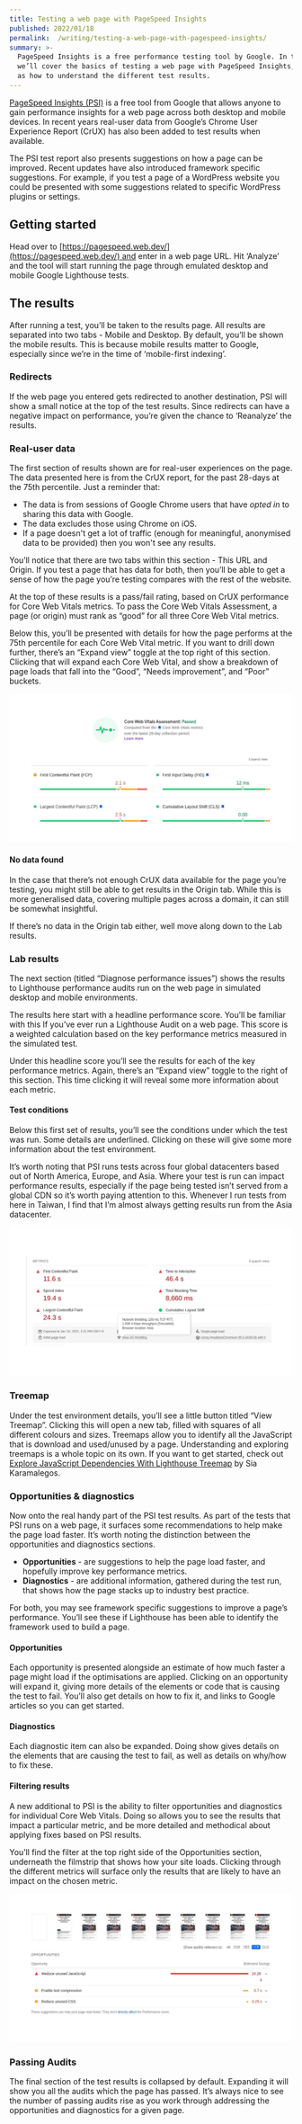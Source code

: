 ```yaml
---
title: Testing a web page with PageSpeed Insights
published: 2022/01/18
permalink:  /writing/testing-a-web-page-with-pagespeed-insights/
summary: >-
  PageSpeed Insights is a free performance testing tool by Google. In this post
  we’ll cover the basics of testing a web page with PageSpeed Insights, as well
  as how to understand the different test results.
---
```


[PageSpeed Insights (PSI)](https://pagespeed.web.dev/) is a free tool from Google that allows anyone to gain performance insights for a web page across both desktop and mobile devices. In recent years real-user data from Google’s Chrome User Experience Report (CrUX) has also been added to test results when available.

The PSI test report also presents suggestions on how a page can be improved. Recent updates have also introduced framework specific suggestions. For example, if you test a page of a WordPress website you could be presented with some suggestions related to specific WordPress plugins or settings.

## Getting started

Head over to [https://pagespeed.web.dev/](https://pagespeed.web.dev/) and enter in a web page URL. Hit ‘Analyze’ and the tool will start running the page through emulated desktop and mobile Google Lighthouse tests.

## The results

After running a test, you’ll be taken to the results page. All results are separated into two tabs - Mobile and Desktop. By default, you’ll be shown the mobile results. This is because mobile results matter to Google, especially since we’re in the time of ‘mobile-first indexing’.

### Redirects

If the web page you entered gets redirected to another destination, PSI will show a small notice at the top of the test results. Since redirects can have a negative impact on performance, you’re given the chance to ‘Reanalyze’ the results.

### Real-user data

The first section of results shown are for real-user experiences on the page. The data presented here is from the CrUX report, for the past 28-days at the 75th percentile. Just a reminder that:

- The data is from sessions of Google Chrome users that have *opted in* to sharing this data with Google.
- The data excludes those using Chrome on iOS.
- If a page doesn't get a lot of traffic (enough for meaningful, anonymised data to be provided) then you won't see any results.

You’ll notice that there are two tabs within this section - This URL and Origin. If you test a page that has data for both, then you’ll be able to get a sense of how the page you’re testing compares with the rest of the website.

At the top of these results is a pass/fail rating, based on CrUX performance for Core Web Vitals metrics. To pass the Core Web Vitals Assessment, a page (or origin) must rank as “good” for all three Core Web Vital metrics.

Below this, you’ll be presented with details for how the page performs at the 75th percentile for each Core Web Vital metric. If you want to drill down further, there’s an “Expand view” toggle at the top right of this section. Clicking that will expand each Core Web Vital, and show a breakdown of page loads that fall into the “Good”, “Needs improvement”, and “Poor” buckets.

![Screenshot showing Core Web Vitals Assessment: Passed. FCP: 2.1s, LCP: 2.5s, FID: 12ms, CLS: 0.00](../../public/img/blog/586e55eecf2952bf238444324c1c5ddcd02e0a9c-1080x567.jpg "An example of a page that ranks “Good” for all three Core Web Vitals metrics.")

#### No data found

In the case that there’s not enough CrUX data available for the page you’re testing, you might still be able to get results in the Origin tab. While this is more generalised data, covering multiple pages across a domain, it can still be somewhat insightful.

If there’s no data in the Origin tab either, well move along down to the Lab results.

### Lab results

The next section (titled “Diagnose performance issues”) shows the results to Lighthouse performance audits run on the web page in simulated desktop and mobile environments.

The results here start with a headline performance score. You’ll be familiar with this If you’ve ever run a Lighthouse Audit on a web page. This score is a weighted calculation based on the key performance metrics measured in the simulated test.

Under this headline score you’ll see the results for each of the key performance metrics. Again, there’s an “Expand view” toggle to the right of this section. This time clicking it will reveal some more information about each metric.

#### Test conditions

Below this first set of results, you’ll see the conditions under which the test was run. Some details are underlined. Clicking on these will give some more information about the test environment.

It’s worth noting that PSI runs tests across four global datacenters based out of North America, Europe, and Asia. Where your test is run can impact performance results, especially if the page being tested isn’t served from a global CDN so it’s worth paying attention to this. Whenever I run tests from here in Taiwan, I find that I’m almost always getting results run from the Asia datacenter.

![A snapshot of CNN.com test results.](../../public/img/blog/180900fcd9785228baf138e62464725877fcc2e7-1080x567.jpg "A snapshot of the metrics for CNN.com, showing details about the network conditions set for the simulated mobile page test.")

### Treemap

Under the test environment details, you’ll see a little button titled “View Treemap”. Clicking this will open a new tab, filled with squares of all different colours and sizes. Treemaps allow you to identify all the JavaScript that is download and used/unused by a page. Understanding and exploring treemaps is a whole topic on its own. If you want to get started, check out [Explore JavaScript Dependencies With Lighthouse Treemap](https://sia.codes/posts/lighthouse-treemap/) by Sia Karamalegos.

### Opportunities & diagnostics

Now onto the real handy part of the PSI test results. As part of the tests that PSI runs on a web page, it surfaces some recommendations to help make the page load faster. It’s worth noting the distinction between the opportunities and diagnostics sections.

- **Opportunities** - are suggestions to help the page load faster, and hopefully improve key performance metrics.
- **Diagnostics** - are additional information, gathered during the test run, that shows how the page stacks up to industry best practice.

For both, you may see framework specific suggestions to improve a page’s performance. You’ll see these if Lighthouse has been able to identify the framework used to build a page.

#### Opportunities

Each opportunity is presented alongside an estimate of how much faster a page might load if the optimisations are applied. Clicking on an opportunity will expand it, giving more details of the elements or code that is causing the test to fail. You’ll also get details on how to fix it, and links to Google articles so you can get started.

#### Diagnostics

Each diagnostic item can also be expanded. Doing show gives details on the elements that are causing the test to fail, as well as details on why/how to fix these.

#### Filtering results

A new additional to PSI is the ability to filter opportunities and diagnostics for individual Core Web Vitals. Doing so allows you to see the results that impact a particular metric, and be more detailed and methodical about applying fixes based on PSI results.

You’ll find the filter at the top right side of the Opportunities section, underneath the filmstrip that shows how your site loads. Clicking through the different metrics will surface only the results that are likely to have an impact on the chosen metric.

![Opportunities for CNN.com filtered for LCP](../../public/img/blog/e162d6c8a447a2c7edea69c80ec18818a420edf2-1080x567.jpg "Filtering opportunities for the CNN.com website by those that should improve LCP.")

### Passing Audits

The final section of the test results is collapsed by default. Expanding it will show you all the audits which the page has passed. It’s always nice to see the number of passing audits rise as you work through addressing the opportunities and diagnostics for a given page.
